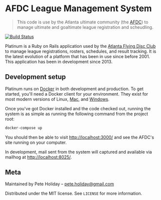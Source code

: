# AFDC League Management System
> This code is use by the Atlanta ultimate community (the [AFDC](http://www.afdc.com)) 
> to manage ultimate and goaltimate league registration and scheudling. 

[![Build Status][circleci-image]][circleci-url]

Platinum is a Ruby on Rails application used by the [Atlanta Flying Disc Club](http://www.afdc.com)
to manage league registrations, rosters, schedules, and result tracking. It is the latest evolution
of a platform that has been in use since before 2001. This application has been in development since 2013.

## Development setup

Platinum runs on [Docker](https://www.docker.com/) in both development and production. To get started,
you'll need a Docker client for your environment. They exist for most modern versions of Linux, 
[Mac](https://docs.docker.com/engine/installation/mac/), and 
[Windows](https://docs.docker.com/engine/installation/windows/). 

Once you've got Docker installed and the code checked out, running the system is as simple as running
the following command from the project root:

```sh
docker-compose up
```

You should then be able to visit [http://localhost:3000/](http://localhost:3000/) and see the AFDC's
site running on your computer.

In development, mail sent from the system will captured and available via mailhog at 
[http://localhost:8025/](http://localhost:8025/).

## Meta

Maintained by Pete Holiday – pete.holiday@gmail.com

Distributed under the MIT license. See ``LICENSE`` for more information.

[circleci-image]: https://img.shields.io/circleci/project/github/AFDC/Platinum.svg
[circleci-url]: https://circleci.com/gh/AFDC/Platinum
